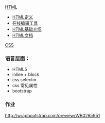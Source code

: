 [HTML](./HTML.md)
- [HTML定义](./HTML.md/#HTML定义)
- [在线编辑工具](./HTML.md/#在线编辑工具)
- [HTML基础介绍](./HTML.md/#HTML基础介绍)
- [HTML文档](./HTML.md/#HTML文档)

[CSS](./CSS.md)

### 语言层面：
- HTML5
- inline + block
- css selector 
- css 常见属性
- bootstrap

### 作业
http://wrapbootstrap.com/preview/WB0265951

